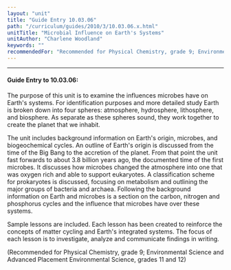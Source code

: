 ```yaml
---
layout: "unit"
title: "Guide Entry 10.03.06"
path: "/curriculum/guides/2010/3/10.03.06.x.html"
unitTitle: "Microbial Influence on Earth's Systems"
unitAuthor: "Charlene Woodland"
keywords: ""
recommendedFor: "Recommended for Physical Chemistry, grade 9; Environmental Science and Advanced Placement Environmental Science, grades 11 and 12"
---
```

<body>
<hr/>
<h4>
Guide Entry to 10.03.06:
</h4>
<p>
The purpose of this unit is to examine the influences microbes have on Earth's systems.  For identification purposes and more detailed study Earth is broken down into four spheres:  atmosphere, hydrosphere, lithosphere, and biosphere.  As separate as these spheres sound, they work together to create the planet that we inhabit.
</p>
<p>
The unit includes background information on Earth's origin, microbes, and biogeochemical cycles.  An outline of Earth's origin is discussed from the time of the Big Bang to the accretion of the planet.  From that point the unit fast forwards to about 3.8 billion years ago, the documented time of the first microbes.  It discusses how microbes changed the atmosphere into one that was oxygen rich and able to support eukaryotes.  A classification scheme for prokaryotes is discussed, focusing on metabolism and outlining the major groups of bacteria and archaea.  Following the background information on Earth and microbes is a section on the carbon, nitrogen and phosphorus cycles and the influence that microbes have over these systems.
</p>
<p>
Sample lessons are included.  Each lesson has been created to reinforce the concepts of matter cycling and Earth's integrated systems.  The focus of each lesson is to investigate, analyze and communicate findings in writing.
</p>
<p>
(Recommended for Physical Chemistry, grade 9; Environmental Science and Advanced Placement Environmental Science, grades 11 and 12)
</p>
</body>